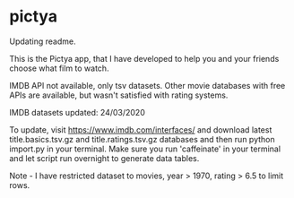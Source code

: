 # pictya

Updating readme.

This is the Pictya app, that I have developed to help you and your friends choose what film to watch.

IMDB API not available, only tsv datasets. Other movie databases with free APIs are available, but wasn't satisfied with rating systems.

IMDB datasets updated: 24/03/2020

To update, visit https://www.imdb.com/interfaces/ and download latest title.basics.tsv.gz and title.ratings.tsv.gz databases and then run python import.py in your terminal. Make sure you run 'caffeinate' in your terminal and let script run overnight to generate data tables.

Note - I have restricted dataset to movies, year > 1970, rating > 6.5 to limit rows.
